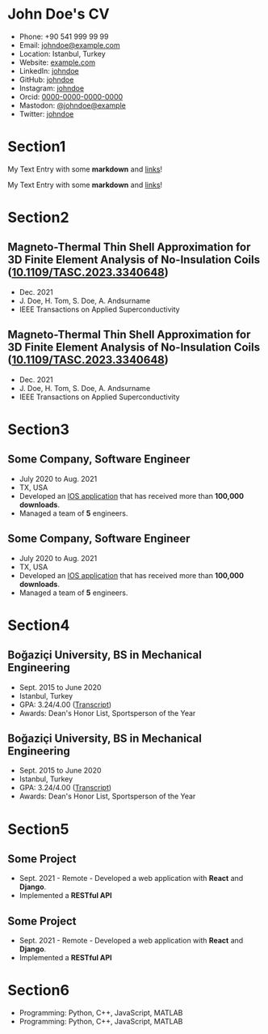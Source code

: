 # John Doe's CV

- Phone: +90 541 999 99 99
- Email: [johndoe@example.com](mailto:johndoe@example.com)
- Location: Istanbul, Turkey
- Website: [example.com](https://example.com/)
- LinkedIn: [johndoe](https://linkedin.com/in/johndoe)
- GitHub: [johndoe](https://github.com/johndoe)
- Instagram: [johndoe](https://instagram.com/johndoe)
- Orcid: [0000-0000-0000-0000](https://orcid.org/0000-0000-0000-0000)
- Mastodon: [@johndoe@example](https://mastodon.social/@johndoe@example)
- Twitter: [johndoe](https://twitter.com/johndoe)


# Section1

My Text Entry with some **markdown** and [links](https://example.com)!

My Text Entry with some **markdown** and [links](https://example.com)!

# Section2

## Magneto-Thermal Thin Shell Approximation for 3D Finite Element Analysis of No-Insulation Coils ([10.1109/TASC.2023.3340648](https://doi.org/10.1109/TASC.2023.3340648))

- Dec. 2021
- J. Doe, H. Tom, S. Doe, A. Andsurname
- IEEE Transactions on Applied Superconductivity 
## Magneto-Thermal Thin Shell Approximation for 3D Finite Element Analysis of No-Insulation Coils ([10.1109/TASC.2023.3340648](https://doi.org/10.1109/TASC.2023.3340648))

- Dec. 2021
- J. Doe, H. Tom, S. Doe, A. Andsurname
- IEEE Transactions on Applied Superconductivity 
# Section3

## Some Company, Software Engineer

- July 2020 to Aug. 2021 
- TX, USA 
- Developed an [IOS application](https://example.com) that has received more than **100,000 downloads**.
- Managed a team of **5** engineers.

## Some Company, Software Engineer

- July 2020 to Aug. 2021 
- TX, USA 
- Developed an [IOS application](https://example.com) that has received more than **100,000 downloads**.
- Managed a team of **5** engineers.

# Section4

## Boğaziçi University, BS in Mechanical Engineering

- Sept. 2015 to June 2020 
- Istanbul, Turkey 
- GPA: 3.24/4.00 ([Transcript](https://example.com))
- Awards: Dean's Honor List, Sportsperson of the Year

## Boğaziçi University, BS in Mechanical Engineering

- Sept. 2015 to June 2020 
- Istanbul, Turkey 
- GPA: 3.24/4.00 ([Transcript](https://example.com))
- Awards: Dean's Honor List, Sportsperson of the Year

# Section5

## Some Project

- Sept. 2021 - Remote - Developed a web application with **React** and **Django**.
- Implemented a **RESTful API**

## Some Project

- Sept. 2021 - Remote - Developed a web application with **React** and **Django**.
- Implemented a **RESTful API**

# Section6

- Programming: Python, C++, JavaScript, MATLAB
- Programming: Python, C++, JavaScript, MATLAB
